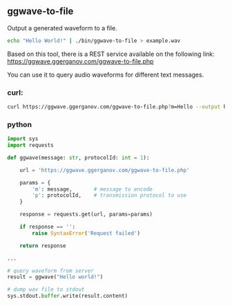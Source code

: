 ## ggwave-to-file

Output a generated waveform to a file.

```bash
echo "Hello World!" | ./bin/ggwave-to-file > example.wav
```

Based on this tool, there is a REST service available on the following link: https://ggwave.ggerganov.com/ggwave-to-file.php

You can use it to query audio waveforms for different text messages.

### curl:

```bash
curl https://ggwave.ggerganov.com/ggwave-to-file.php?m=Hello --output hello.wav
```

### python

```python
import sys
import requests

def ggwave(message: str, protocolId: int = 1):

    url = 'https://ggwave.ggerganov.com/ggwave-to-file.php'

    params = {
        'm': message,       # message to encode
        'p': protocolId,    # transmission protocol to use
    }

    response = requests.get(url, params=params)

    if response == '':
        raise SyntaxError('Request failed')

    return response

...

# query waveform from server
result = ggwave("Hello world!")

# dump wav file to stdout
sys.stdout.buffer.write(result.content)

```
